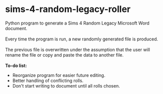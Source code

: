 # sims-4-random-legacy-roller
Python program to generate a Sims 4 Random Legacy Microsoft Word document.
<br><br>Every time the program is run, a new randomly generated file is produced.
<br><br>The previous file is overwritten under the assumption that the user will rename the file or copy and paste the data to another file.
<br><br><b>To-do list:</b>
  <ul><li>Reorganize program for easier future editing.</li>
  <li>Better handling of conflicting rolls.</li>
  <li>Don't start writing to document until all rolls chosen.</li></ul>

